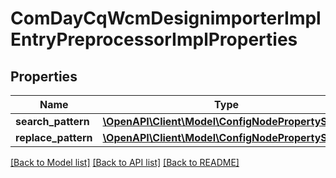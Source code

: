 # ComDayCqWcmDesignimporterImplEntryPreprocessorImplProperties

## Properties
Name | Type | Description | Notes
------------ | ------------- | ------------- | -------------
**search_pattern** | [**\OpenAPI\Client\Model\ConfigNodePropertyString**](ConfigNodePropertyString.md) |  | [optional] 
**replace_pattern** | [**\OpenAPI\Client\Model\ConfigNodePropertyString**](ConfigNodePropertyString.md) |  | [optional] 

[[Back to Model list]](../README.md#documentation-for-models) [[Back to API list]](../README.md#documentation-for-api-endpoints) [[Back to README]](../README.md)


